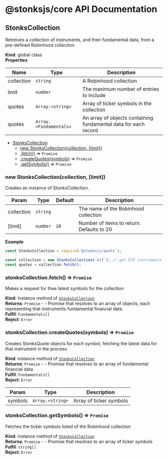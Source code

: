 # @stonksjs/core API Documentation

<a name="StonksCollection"></a>

## StonksCollection

Retreives a collection of instruments, and their fundamental data, from a pre-defined Robinhood
collection

**Kind**: global class  
**Properties**

| Name       | Type                                    | Description                                                     |
| ---------- | --------------------------------------- | --------------------------------------------------------------- |
| collection | <code>string</code>                     | A Robinhood collection                                          |
| limit      | <code>number</code>                     | The maximum number of entries to include                        |
| quotes     | <code>Array.&lt;string&gt;</code>       | Array of ticker symbols in the collection                       |
| quotes     | <code>Array.&lt;Fundamentals&gt;</code> | An array of objects containing fundamental data for each record |

- [StonksCollection](#StonksCollection)
  - [new StonksCollection(collection, [limit])](#new_StonksCollection_new)
  - [.fetch()](#StonksCollection+fetch) ⇒ <code>Promise</code>
  - [.createQuotes(symbols)](#StonksCollection+createQuotes) ⇒ <code>Promise</code>
  - [.getSymbols()](#StonksCollection+getSymbols) ⇒ <code>Promise</code>

<a name="new_StonksCollection_new"></a>

### new StonksCollection(collection, [limit])

Creates an instance of StonksCollection.

| Param      | Type                | Default         | Description                               |
| ---------- | ------------------- | --------------- | ----------------------------------------- |
| collection | <code>string</code> |                 | The name of the Robinhood collection      |
| [limit]    | <code>number</code> | <code>20</code> | Number of items to return. Defaults to 20 |

**Example**

```js
const StonksCollection = require('@stonksjs/quote');

const collection = new StonksCollection('etf'); // get ETF instruments
const quotes = collection.fetch();
```

<a name="StonksCollection+fetch"></a>

### stonksCollection.fetch() ⇒ <code>Promise</code>

Makes a request for thee latest symbols for the collection

**Kind**: instance method of [<code>StonksCollection</code>](#StonksCollection)  
**Returns**: <code>Promise</code> - - Promise that resolves to an array of objects, each
representing that instruments fundamental financial data.  
**Fulfil**: <code>Fundamentals[]</code>  
**Reject**: <code>Error</code>  
<a name="StonksCollection+createQuotes"></a>

### stonksCollection.createQuotes(symbols) ⇒ <code>Promise</code>

Creates StonksQuote objects for each symbol, fetching the latest data for that instrument in the
process

**Kind**: instance method of [<code>StonksCollection</code>](#StonksCollection)  
**Returns**: <code>Promise</code> - - Promise that resolves to an array of fundamental financial
data  
**Fulfil**: <code>Fundamentals[]</code>  
**Reject**: <code>Error</code>

| Param   | Type                              | Description             |
| ------- | --------------------------------- | ----------------------- |
| symbols | <code>Array.&lt;string&gt;</code> | Array of ticker symbols |

<a name="StonksCollection+getSymbols"></a>

### stonksCollection.getSymbols() ⇒ <code>Promise</code>

Fetches the ticker symbols listed of the Robinhood collection

**Kind**: instance method of [<code>StonksCollection</code>](#StonksCollection)  
**Returns**: <code>Promise</code> - - Promise that resolves to an array of ticker symbols  
**Fulfil**: <code>string[]</code>  
**Reject**: <code>Error</code>
